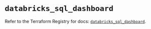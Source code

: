 # `databricks_sql_dashboard`

Refer to the Terraform Registry for docs: [`databricks_sql_dashboard`](https://registry.terraform.io/providers/databricks/databricks/1.53.0/docs/resources/sql_dashboard).
